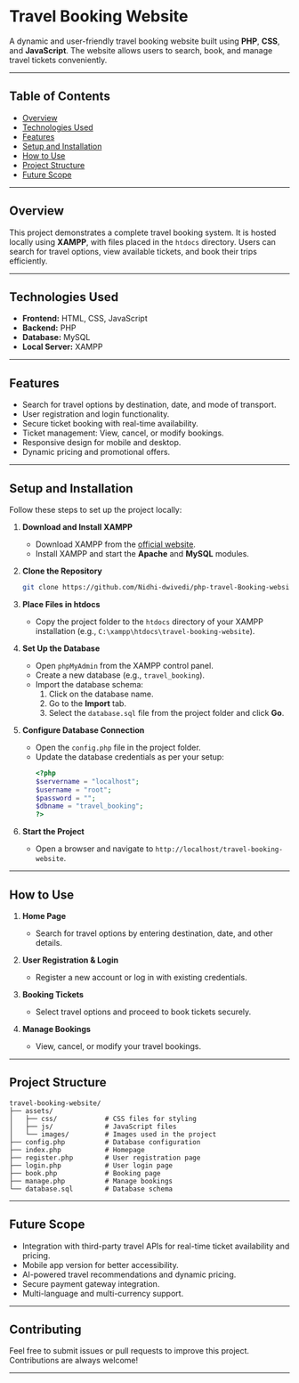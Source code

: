 # Travel Booking Website

A dynamic and user-friendly travel booking website built using **PHP**, **CSS**, and **JavaScript**. The website allows users to search, book, and manage travel tickets conveniently.

---

## Table of Contents

- [Overview](#overview)
- [Technologies Used](#technologies-used)
- [Features](#features)
- [Setup and Installation](#setup-and-installation)
- [How to Use](#how-to-use)
- [Project Structure](#project-structure)
- [Future Scope](#future-scope)

---

## Overview

This project demonstrates a complete travel booking system. It is hosted locally using **XAMPP**, with files placed in the `htdocs` directory. Users can search for travel options, view available tickets, and book their trips efficiently.

---

## Technologies Used

- **Frontend:** HTML, CSS, JavaScript
- **Backend:** PHP
- **Database:** MySQL
- **Local Server:** XAMPP

---

## Features

- Search for travel options by destination, date, and mode of transport.
- User registration and login functionality.
- Secure ticket booking with real-time availability.
- Ticket management: View, cancel, or modify bookings.
- Responsive design for mobile and desktop.
- Dynamic pricing and promotional offers.

---

## Setup and Installation

Follow these steps to set up the project locally:

1. **Download and Install XAMPP**
   - Download XAMPP from the [official website](https://www.apachefriends.org/index.html).
   - Install XAMPP and start the **Apache** and **MySQL** modules.

2. **Clone the Repository**
   ```bash
   git clone https://github.com/Nidhi-dwivedi/php-travel-Booking-website.git
   ```

3. **Place Files in htdocs**
   - Copy the project folder to the `htdocs` directory of your XAMPP installation (e.g., `C:\xampp\htdocs\travel-booking-website`).

4. **Set Up the Database**
   - Open `phpMyAdmin` from the XAMPP control panel.
   - Create a new database (e.g., `travel_booking`).
   - Import the database schema:
     1. Click on the database name.
     2. Go to the **Import** tab.
     3. Select the `database.sql` file from the project folder and click **Go**.

5. **Configure Database Connection**
   - Open the `config.php` file in the project folder.
   - Update the database credentials as per your setup:
     ```php
     <?php
     $servername = "localhost";
     $username = "root";
     $password = "";
     $dbname = "travel_booking";
     ?>
     ```

6. **Start the Project**
   - Open a browser and navigate to `http://localhost/travel-booking-website`.

---

## How to Use

1. **Home Page**
   - Search for travel options by entering destination, date, and other details.

2. **User Registration & Login**
   - Register a new account or log in with existing credentials.

3. **Booking Tickets**
   - Select travel options and proceed to book tickets securely.

4. **Manage Bookings**
   - View, cancel, or modify your travel bookings.

---

## Project Structure

```
travel-booking-website/
├── assets/
│   ├── css/            # CSS files for styling
│   ├── js/             # JavaScript files
│   └── images/         # Images used in the project
├── config.php          # Database configuration
├── index.php           # Homepage
├── register.php        # User registration page
├── login.php           # User login page
├── book.php            # Booking page
├── manage.php          # Manage bookings
└── database.sql        # Database schema
```

---

## Future Scope

- Integration with third-party travel APIs for real-time ticket availability and pricing.
- Mobile app version for better accessibility.
- AI-powered travel recommendations and dynamic pricing.
- Secure payment gateway integration.
- Multi-language and multi-currency support.

---

## Contributing

Feel free to submit issues or pull requests to improve this project. Contributions are always welcome!

---
